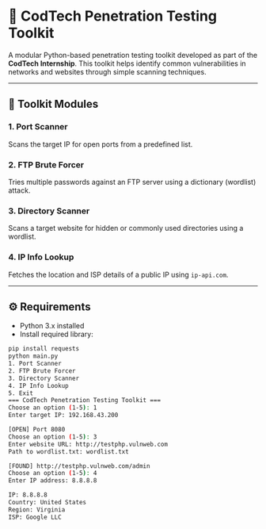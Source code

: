 # 🔐 CodTech Penetration Testing Toolkit

A modular Python-based penetration testing toolkit developed as part of the **CodTech Internship**. This toolkit helps identify common vulnerabilities in networks and websites through simple scanning techniques.

---

## 📁 Toolkit Modules

### 1. Port Scanner
Scans the target IP for open ports from a predefined list.

### 2. FTP Brute Forcer
Tries multiple passwords against an FTP server using a dictionary (wordlist) attack.

### 3. Directory Scanner
Scans a target website for hidden or commonly used directories using a wordlist.

### 4. IP Info Lookup
Fetches the location and ISP details of a public IP using `ip-api.com`.

---

## ⚙️ Requirements

- Python 3.x installed
- Install required library:

```bash
pip install requests
python main.py
1. Port Scanner
2. FTP Brute Forcer
3. Directory Scanner
4. IP Info Lookup
5. Exit
=== CodTech Penetration Testing Toolkit ===
Choose an option (1-5): 1
Enter target IP: 192.168.43.200

[OPEN] Port 8080
Choose an option (1-5): 3
Enter website URL: http://testphp.vulnweb.com
Path to wordlist.txt: wordlist.txt

[FOUND] http://testphp.vulnweb.com/admin
Choose an option (1-5): 4
Enter IP address: 8.8.8.8

IP: 8.8.8.8
Country: United States
Region: Virginia
ISP: Google LLC
